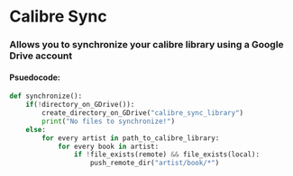 # Calibre Sync 
### Allows you to synchronize your calibre library using a Google Drive account

#### Psuedocode:
```python
def synchronize():
	if(!directory_on_GDrive()):
		create_directory_on_GDrive("calibre_sync_library")
		print("No files to synchronize!")
	else:
		for every artist in path_to_calibre_library:
			for every book in artist:
				if !file_exists(remote) && file_exists(local):
					push_remote_dir("artist/book/*")
```
